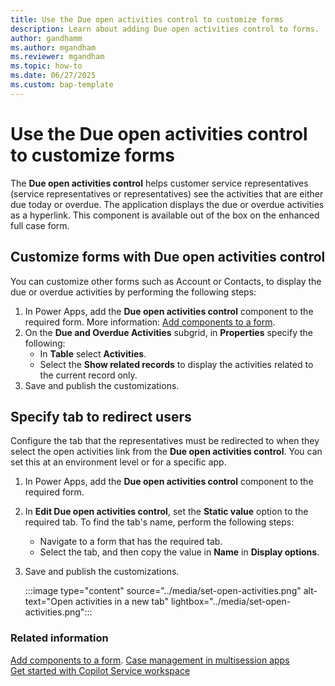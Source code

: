 ```yaml
---
title: Use the Due open activities control to customize forms
description: Learn about adding Due open activities control to forms.
author: gandhamm 
ms.author: mgandham
ms.reviewer: mgandham
ms.topic: how-to 
ms.date: 06/27/2025 
ms.custom: bap-template 
---
```


# Use the Due open activities control to customize forms 

The **Due open activities control** helps customer service representatives (service representatives or representatives) see the activities that are either due today or overdue. The application displays the due or overdue activities as a hyperlink. This component is available out of the box on the enhanced full case form.

## Customize forms with Due open activities control

You can customize other forms such as Account or Contacts, to display the due or overdue activities by performing the following steps:

1. In Power Apps, add the **Due open activities control** component to the required form. More information: [Add components to a form](/power-apps/maker/model-driven-apps/add-move-configure-or-delete-components-on-form).
1. On the **Due and Overdue Activities** subgrid, in **Properties** specify the following:
    - In **Table** select **Activities**.
    - Select the **Show related records** to display the activities related to the current record only.
1. Save and publish the customizations.

## Specify tab to redirect users

Configure the tab that the representatives must be redirected to when they select the open activities link from the **Due open activities control**. You can set this at an environment level or for a specific app.

1. In Power Apps, add the **Due open activities control** component to the required form. 
1. In **Edit Due open activities control**, set the **Static value** option to the required tab. To find the tab's name, perform the following steps:
   - Navigate to a form that has the required tab.
   - Select the tab, and then copy the value in **Name** in **Display options**.
1. Save and publish the customizations.

   :::image type="content" source="../media/set-open-activities.png" alt-text="Open activities in a new tab" lightbox="../media/set-open-activities.png":::

### Related information
[Add components to a form](/power-apps/maker/model-driven-apps/add-move-configure-or-delete-components-on-form).
[Case management in multisession apps](../use/enh-casemgmt-csw.md)   
[Get started with Copilot Service workspace](../implement/csw-overview.md) 
